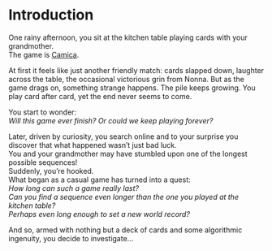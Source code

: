 # Introduction

One rainy afternoon, you sit at the kitchen table playing cards with your grandmother.\
The game is [Camica][bmn].

At first it feels like just another friendly match: cards slapped down, laughter across the table, the occasional victorious grin from Nonna.
But as the game drags on, something strange happens.
The pile keeps growing.
You play card after card, yet the end never seems to come.

You start to wonder:\
_Will this game ever finish? Or could we keep playing forever?_

Later, driven by curiosity, you search online and to your surprise you discover that what happened wasn’t just bad luck.\
You and your grandmother may have stumbled upon one of the longest possible sequences!\
Suddenly, you’re hooked.\
What began as a casual game has turned into a quest:\
_How long can such a game really last?_\
_Can you find a sequence even longer than the one you played at the kitchen table?_\
_Perhaps even long enough to set a new world record?_

And so, armed with nothing but a deck of cards and some algorithmic ingenuity, you decide to investigate…

[bmn]: https://en.wikipedia.org/wiki/Beggar-my-neighbour